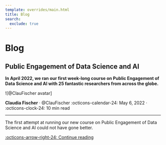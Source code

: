 ```yaml
---
template: overrides/main.html
title: Blog
search:
  exclude: true
---
```


<style>
  .md-sidebar--secondary:not([hidden]) {
    visibility: hidden;
  }
</style>

# Blog

## Public Engagement of Data Science and AI

__In April 2022, we ran our first week-long course on Public Engagement of Data Science and AI with 25 fantastic researchers from across the globe.__

<aside class="mdx-author" markdown>
![@ClauFischer avatar]

<span>__Claudia Fischer__ · @ClauFischer</span>
<span>
:octicons-calendar-24: May 6, 2022 ·
:octicons-clock-24: 10 min read
</span>
</aside>

  [@ClauFischer avatar]: https://avatars.githubusercontent.com/u/104078689

---

The first attempt at running our new course on Public Engagement of Data Science and AI could not have gone better.

  [:octicons-arrow-right-24: Continue reading][Public Engagement of Data Science and AI]

  [Public Engagement of Data Science and AI]: 2022/public-engagement.md